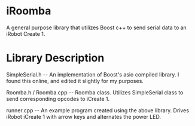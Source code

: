 # iRoomba
A general purpose library that utilizes Boost c++ to send serial data to an iRobot Create 1. 

# Library Description

SimpleSerial.h -- An implementation of Boost's asio compiled library. I found this online, and edited it slightly for my purposes.

Roomba.h / Roomba.cpp -- Roomba class. Utilizes SimpleSerial class to send corresponding opcodes to iCreate 1.

runner.cpp -- An example program created using the above library. Drives iRobot iCreate 1 with arrow keys and alternates the power LED.
